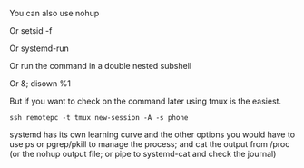 You can also use nohup

Or setsid -f

Or systemd-run

Or run the command in a double nested subshell

Or &; disown %1

But if you want to check on the command later using tmux is the easiest. 

    ssh remotepc -t tmux new-session -A -s phone

systemd has its own learning curve and the other options you would have to use ps or pgrep/pkill to manage the process; and cat the output from /proc (or the nohup output file; or pipe to systemd-cat and check the journal)
